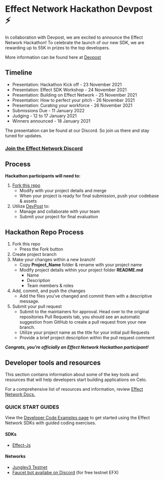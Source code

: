 # Effect Network Hackathon Devpost ⚡

In collaboration with Devpost, we are excited to announce the Effect Network Hackathon!
To celebrate the launch of our new SDK, we are rewarding up to 55K in prizes to the top developers.

More information can be found here at [Devpost](https://effect-network-hackathon.devpost.com/)

## Timeline

 - Presentation: Hackathon Kick off - 23 November 2021
 - Presentation: Effect SDK Workshop - 24 November 2021
 - Presentation: Building on Effect Network - 25 November 2021
 - Presentation: How to perfect your pitch - 26 November 2021
 - Presentation: Curating your workforce - 26 November 2021
 - Submissions Due - 11 January 2022
 - Judging - 12 to 17 January 2021
 - Winners announced - 18 January 2021

The presentation can be found at our Discord. So join us there and stay tuned for updates.
### [Join the Effect Network Discord](https://discord.gg/bq4teBnH3V)
## Process
**Hackathon participants will need to:**

 1. [Fork this repo](#hackathon-repo-process)
    - Modify with your project details and merge
    - When your project is ready for final submission, push your codebase & assets
  2. Utilize [DevPost](https://effect-network-hackathon.devpost.com) to:
	 - Manage and collaborate with your team
	 - Submit your project for final evaluation

## Hackathon Repo Process

 1. Fork this repo
    - Press the Fork button
 2. Create project branch
 3. Make your changes within a new branch!
	 - Copy **Project_Name** folder & rename with your project name
	 - Modify project details within your project folder **README.md**
		 - Name
		 - Description
		 - Team members & roles
 4. Add, commit, and push the changes
	 - Add the files you've changed and commit them with a descriptive message.
 5. Submit your pull request
    -  Submit to the maintainers for approval. Head over to the original repositories Pull Requests tab, you should see an automatic suggestion from GitHub to create a pull request from your new branch.
    -  Utilize your project name as the title for your initial pull Requests
    -  Provide a brief project description within the pull request comment

***Congrats, you're officially an Effect Network Hackathon participant!***


## Developer tools and resources

This section contains information about some of the key tools and resources that will help developers start building applications on Celo.

For a comprehensive list of resources and information, review [Effect Network Docs.](https://developer.effect.network/)

### QUICK START GUIDES

View the [Developer Code Examples page](https://developer.effect.network/quickstart/) to get started using the Effect Network SDKs with guided coding exercises.

#### SDKs

-   [Effect-Js](https://www.npmjs.com/package/@effectai/effect-js)

#### Networks

-   [Junglev3 Testnet](https://monitor.jungletestnet.io/#home)
-   [Faucet bot availabe on Discord](https://discord.gg/bq4teBnH3V) (for free testnet EFX)
